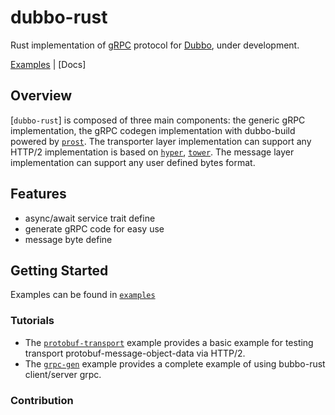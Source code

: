 dubbo-rust
=========

Rust implementation of [gRPC] protocol for [Dubbo], under development.


[Examples] | [Docs]

## Overview

[`dubbo-rust`] is composed of three main components: the generic gRPC implementation, the gRPC codegen
implementation with dubbo-build powered by [`prost`]. The transporter layer implementation can support any HTTP/2
implementation is based on [`hyper`], [`tower`]. The message layer implementation can support any user defined bytes format.

## Features
- async/await service trait define
- generate gRPC code for easy use
- message byte define

## Getting Started
Examples can be found in [`examples`]


### Tutorials

- The [`protobuf-transport`] example provides a basic example for testing transport protobuf-message-object-data via HTTP/2.
- The [`grpc-gen`] example provides a complete example of using bubbo-rust client/server grpc.

### Contribution

[gRPC]: https://grpc.io
[dubbo]: https://dubbo.apache.org/en/
[`prost`]: https://github.com/tokio-rs/prost
[`hyper`]: https://github.com/hyperium/hyper
[`tower`]: https://github.com/tower-rs/tower
[Examples]: https://github.com/Johankoi/dubbo-rust/tree/main/examples
[`examples`]: https://github.com/Johankoi/dubbo-rust/tree/main/examples
[`protobuf-transport`]: https://github.com/Johankoi/dubbo-rust/tree/main/examples/protobuf-transport
[`grpc-gen`]: https://github.com/Johankoi/dubbo-rust/tree/main/examples/grpc-gen



